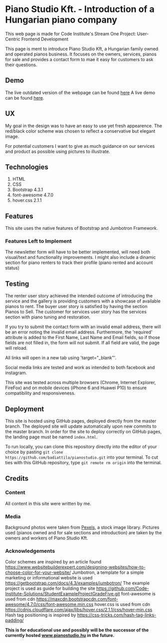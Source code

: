 # Piano Studio Kft. - Introduction of a Hungarian piano company  
This web page is made for Code Institute's Stream One Project: User-Centric Frontend Development

This page is ment to introduce Piano Studio Kft, a Hungarian family owned and operated pianos business.
It focuses on the owners, services, pianos for sale and provides a contact form to mae it easy for customers to ask their questions. 


## Demo
The live outdated version of the webpage can be found [here](http://www.pianostudio.hu)
A live demo can be found [here](https://badiattila.github.io/pianostudio/).

## UX
My goal in the design was to have an easy to use yet fresh appearence. 
The red/black color scheme was chosen to reflect a conservative but elegant image. 

For potential customers I want to give as much guidance on our services and product as possible using pictures to illustrate.


## Technologies
1. HTML
2. CSS
3. Bootstrap 4.3.1
4. font-awesome 4.7.0
5. hover.css 2.1.1


## Features
This site uses the native features of Bootstrap and Jumbotron Framework. 


### Features Left to Implement
The newsletter form will have to be better implemented, will need both visual/text and functionality improvements. 
I might also include a dinamic section for piano renters to track their profile (piano rented and account status)

## Testing
The renter user story achieved the intended outcome of introducing the service and the gallery is providing customers with a showcase of available pianos to rent.
The buyer user story is satisfied by having the section Pianos to Sell.
The customer for services user story has the services section with piano tuning and restoration.

If you try to submit the contact form with an invalid email address, there will be an error noting the invalid email address. 
Furthermore, the 'required' attribute is added to the First Name, Last Name and Email fields, so if those fields are not filled in, the form will not submit. If all field are valid, the page will reload. 

All links will open in a new tab using 'target="_blank"'.

Social media links are tested and work as intended to both facebook and instagram.

This site was tested across multiple browsers (Chrome, Internet Explorer, FireFox) and on mobile devices (iPhone 6 and Huawei P10) to ensure compatibility and responsiveness. 

## Deployment
This site is hosted using GitHub pages, deployed directly from the master branch. The deployed site will update automatically upon new commits to the master branch. In order for the site to deploy correctly on GitHub pages, the landing page must be named `index.html`.

To run locally, you can clone this repository directly into the editor of your choice by pasting `git clone https://github.com/badiattila/pianostudio.git` into your terminal. 
To cut ties with this GitHub repository, type `git remote rm origin` into the terminal.


## Credits

### Content
All content in this site were written by me. 

### Media
Background photos were taken from [Pexels](https://www.pexels.com/), a stock image library.
Pictures used (pianos owned and for sale sections and introduction) are taken by the owners and workers of Piano Studio Kft. 

### Acknowledgements
Color schemes are inspired by an article found https://www.websitebuilderexpert.com/designing-websites/how-to-choose-color-for-your-website/
Jumbotron, a template for a simple marketing or informational website is used https://getbootstrap.com/docs/4.3/examples/jumbotron/
The example project is used as guide for building the site https://github.com/Code-Institute-Solutions/StudentExampleProjectGradeFive.git
font-awesome is used from cdn https://maxcdn.bootstrapcdn.com/font-awesome/4.7.0/css/font-awesome.min.css
hover.css is used from cdn https://cdnjs.cloudflare.com/ajax/libs/hover.css/2.1.1/css/hover-min.css
Hash tag positioning is inspired by https://css-tricks.com/hash-tag-links-padding/

**This is for educational use and possibly will be the successor of the currently hosted www.pianostudio.hu in the future.** 
